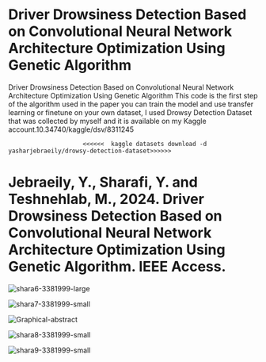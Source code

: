 # Driver Drowsiness Detection Based on Convolutional Neural Network Architecture Optimization Using Genetic Algorithm

Driver Drowsiness Detection Based on Convolutional Neural Network Architecture Optimization Using Genetic Algorithm This code is the first step of the algorithm used in the paper you can train the model and use transfer learning or finetune on your own dataset, I used Drowsy Detection Dataset that was collected by myself and it is available on my Kaggle account.10.34740/kaggle/dsv/8311245

                         <<<<<<  kaggle datasets download -d yasharjebraeily/drowsy-detection-dataset>>>>>>

# Jebraeily, Y., Sharafi, Y. and Teshnehlab, M., 2024. Driver Drowsiness Detection Based on Convolutional Neural Network Architecture Optimization Using Genetic Algorithm. IEEE Access.
   
![shara6-3381999-large](https://github.com/Yashar-jebraeily/Driver-Drowsiness-Detection-Based-on-Convolutional-Neural-Network/assets/165891529/ebc20ba8-a376-46a4-8928-41cbd3d64308)
                                       






![shara7-3381999-small](https://github.com/Yashar-jebraeily/Driver-Drowsiness-Detection-Based-on-Convolutional-Neural-Network/assets/165891529/bb3844d1-8f27-4420-ab0f-996b6e896264)
                            









   

  ![Graphical-abstract](https://github.com/Yashar-jebraeily/Driver-Drowsiness-Detection-Based-on-Convolutional-Neural-Network/assets/165891529/679db7a7-42bd-4bc7-bd85-5f4bc44f06a7) 
                                
  








 ![shara8-3381999-small](https://github.com/Yashar-jebraeily/Driver-Drowsiness-Detection-Based-on-Convolutional-Neural-Network/assets/165891529/4fde5c8c-0685-48d3-b17d-1a18966a582b)









 ![shara9-3381999-small](https://github.com/Yashar-jebraeily/Driver-Drowsiness-Detection-Based-on-Convolutional-Neural-Network/assets/165891529/7c68e8a9-69b1-44ad-ae4c-35d356014720)



